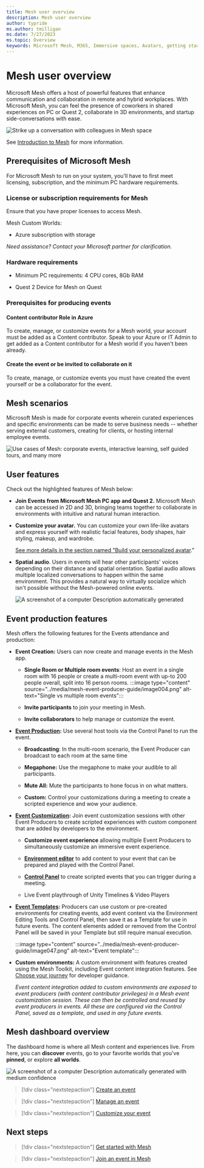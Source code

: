 ```yaml
---
title: Mesh user overview
description: Mesh user overview
author: typride
ms.author: tmilligan
ms.date: 7/27/2023
ms.topic: Overview
keywords: Microsoft Mesh, M365, Immersive spaces, Avatars, getting started, documentation, features
---
```


# Mesh user overview

Microsoft Mesh offers a host of powerful features that enhance communication and collaboration in remote and hybrid workplaces. With Microsoft Mesh, you can feel the presence of coworkers in shared experiences on PC or Quest 2, collaborate in 3D environments, and startup side-conversations with ease.

![Strike up a conversation with colleagues in Mesh space](user-guide/media/mesh-conversation.jpg)

See [Introduction to Mesh](/mesh/overview) for more information.

## Prerequisites of Microsoft Mesh

For Microsoft Mesh to run on your system, you'll have to first meet
licensing, subscription, and the minimum PC hardware requirements.

### License or subscription requirements for Mesh

Ensure that you have proper licenses to access Mesh.

Mesh Custom Worlds:

- Azure subscription with storage

*Need assistance? Contact your Microsoft partner for clarification.*

### Hardware requirements

- Minimum PC requirements: 4 CPU cores, 8Gb RAM

- Quest 2 Device for Mesh on Quest

### Prerequisites for producing events

#### Content contributor Role in Azure

To create, manage, or customize events for a Mesh world, your account
must be added as a Content contributor. Speak to your Azure or IT Admin
to get added as a Content contributor for a Mesh world if you haven't
been already.

#### Create the event or be invited to collaborate on it

To create, manage, or customize events you must have created the event
yourself or be a collaborator for the event.


## Mesh scenarios

Microsoft Mesh is made for corporate events wherein curated experiences
and specific environments can be made to serve business needs -- whether
serving external customers, creating for clients, or hosting internal
employee events.

![Use cases of Mesh: corporate events, interactive learning, self guided tours, and many more](user-guide/media/mesh-scenarios.png)

## User features

Check out the highlighted features of Mesh below:

- **Join Events from Microsoft Mesh PC app and Quest 2.** Microsoft
    Mesh can be accessed in 2D and 3D, bringing teams together to
    collaborate in environments with intuitive and natural human
    interaction.

- **Customize your avatar.** You can customize your own life-like
    avatars and express yourself with realistic facial features, body
    shapes, hair styling, makeup, and wardrobe.

    [See more details in the section named "Build your personalized avatar](#build-your-personalized-avatar)."

- **Spatial audio**. Users in events
    will hear other participants' voices depending on their distance and spatial orientation. Spatial audio allows multiple localized conversations to happen within the same environment. This provides a natural way to
    virtually socialize which isn't possible without the Mesh-powered online events.

    ![A screenshot of a computer Description automatically generated](user-guide/media/image007.png)


## Event production features


Mesh offers the following features for the Events attendance and
production:

- **Event Creation:** Users can now create and manage
    events in the Mesh app.

  - **Single Room or Multiple room events**: Host an event in a
        single room with 16 people or create a multi-room event with
        up-to 200 people overall, split into 16 person
        rooms.
        :::image type="content" source="../media/mesh-event-producer-guide/image004.png" alt-text="Single vs multiple room events":::

  - **Invite participants** to join your
        meeting in Mesh.

  - **Invite collaborators** to help
        manage or customize the event.

- **[Event Production](events-guide/produce-event.md):** Use several host
    tools via the Control Panel to run the event.

  - **Broadcasting**: In the multi-room scenario, the Event Producer
        can broadcast to each room at the same time

  - **Megaphone:** Use the megaphone to make your audible to all
        participants.

  - **Mute All:** Mute the participants to hone focus in on what
        matters.

  - **Custom:** Control your customizations during a meeting to
        create a scripted experience and wow your audience.

- **[Event Customization](events-guide/customize-event.md):** Join event
    customization sessions with other Event Producers to create scripted
    experiences with custom component that are added by developers to
    the environment.

  - **Customize event experience**
        allowing multiple Event Producers to simultaneously customize an
        immersive event experience.

  - **[Environment editor](events-guide/customize-event.md#add-content-with-the-environment-editor)** to add content to your event that can be prepared and played with the Control Panel.

  - **[Control Panel](events-guide/customize-event.md#add-content-with-the-control-panel)** to create scripted
        events that you can trigger during a meeting.

  - Live Event playthrough of Unity Timelines & Video Players

- **[Event Templates](events-guide/customize-event.md#event-templates):** Producers can use custom
    or pre-created environments for creating events, add event content
    via the Environment Editing Tools and Control Panel, then save it as
    a Template for use in future events. The content elements added or
    removed from the Control Panel will be saved in your Template but
    still require manual execution.
    
    :::image type="content" source="../media/mesh-event-producer-guide/image047.png" alt-text="Event template":::

- **Custom environments:** A custom environment with features created
    using the Mesh Toolkit, including Event content integration
    features. See [Choose your journey](../Create/Getting%20started/choose-your-journey.md) for
    developer guidance.

    *Event content integration added to custom environments are exposed
    to event producers (with content contributor privileges) in a Mesh
    event customization session. These can then be controlled and reused
    by event producers in events. All these are configured via the
    Control Panel, saved as a template, and used in any future events.*


## Mesh dashboard overview

The dashboard home is where all Mesh content and experiences live. From
here, you can **discover** events, go to your favorite worlds that
you've **pinned**, or explore **all worlds**.

![A screenshot of a computer Description automatically generated with
medium confidence](../media/mesh-event-producer-guide/image003.png)


   > [!div class="nextstepaction"]
   > [Create an event](create-event.md)

   > [!div class="nextstepaction"]
   > [Manage an event](manage-event.md)

   > [!div class="nextstepaction"]
   > [Customize your event](produce-event.md)

## Next steps

   > [!div class="nextstepaction"]
   > [Get started with Mesh](user-guide/getting-started.md)

   > [!div class="nextstepaction"]
   > [Join an event in Mesh](user-guide/join-an-event.md.md)